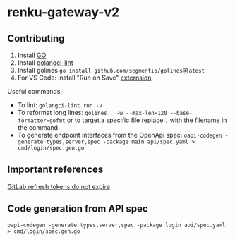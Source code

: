 # renku-gateway-v2

## Contributing

1. Install [GO](https://go.dev/doc/install)
2. Install [golangci-lint](https://golangci-lint.run/usage/install/#local-installation)
3. Install golines `go install github.com/segmentio/golines@latest`
4. For VS Code: install "Run on Save" [externsion](https://marketplace.visualstudio.com/items?itemName=emeraldwalk.RunOnSave)

Useful commands:
- To lint: `golangci-lint run -v`
- To reformat long lines: `golines . -w --max-len=120 --base-formatter=gofmt` or
  to target a specific file replace `.` with the filename in the command
- To generate endpoint interfaces from the OpenApi spec: `oapi-codegen -generate types,server,spec -package main api/spec.yaml > cmd/login/spec.gen.go`

## Important references

[GitLab refresh tokens do not expire](https://gitlab.com/gitlab-org/gitlab/-/issues/340848#note_953496566)

## Code generation from API spec

`oapi-codegen -generate types,server,spec -package login api/spec.yaml > cmd/login/spec.gen.go`

